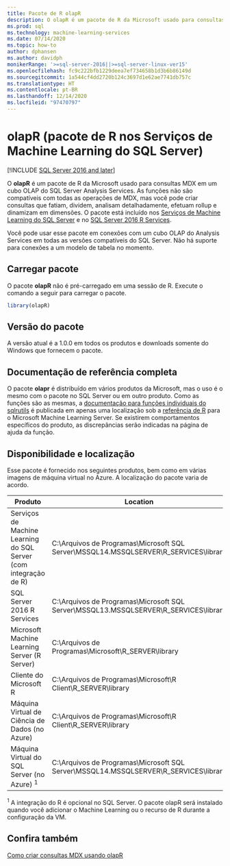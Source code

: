 ```yaml
---
title: Pacote de R olapR
description: O olapR é um pacote de R da Microsoft usado para consultas MDX em um cubo OLAP do SQL Server Analysis Services. As funções não são compatíveis com todas as operações de MDX, mas você pode criar consultas que fatiam, dividem, analisam detalhadamente, efetuam rollup e dinamizam em dimensões. O pacote está incluído nos Serviços de Machine Learning do SQL Server e no SQL Server 2016 R Services.
ms.prod: sql
ms.technology: machine-learning-services
ms.date: 07/14/2020
ms.topic: how-to
author: dphansen
ms.author: davidph
monikerRange: '>=sql-server-2016||>=sql-server-linux-ver15'
ms.openlocfilehash: fc9c222bfb1229deea7ef734658b1d3b6b86149d
ms.sourcegitcommit: 1a544cf4dd2720b124c3697d1e62ae7741db757c
ms.translationtype: HT
ms.contentlocale: pt-BR
ms.lasthandoff: 12/14/2020
ms.locfileid: "97470797"
---
```

# <a name="olapr-r-package-in-sql-server-machine-learning-services"></a>olapR (pacote de R nos Serviços de Machine Learning do SQL Server)
[!INCLUDE [SQL Server 2016 and later](../../includes/applies-to-version/sqlserver2016.md)]

O **olapR** é um pacote de R da Microsoft usado para consultas MDX em um cubo OLAP do SQL Server Analysis Services. As funções não são compatíveis com todas as operações de MDX, mas você pode criar consultas que fatiam, dividem, analisam detalhadamente, efetuam rollup e dinamizam em dimensões. O pacote está incluído nos [Serviços de Machine Learning do SQL Server](../sql-server-machine-learning-services.md) e no [SQL Server 2016 R Services](sql-server-r-services.md).

Você pode usar esse pacote em conexões com um cubo OLAP do Analysis Services em todas as versões compatíveis do SQL Server. Não há suporte para conexões a um modelo de tabela no momento.

## <a name="load-package"></a>Carregar pacote

O pacote **olapR** não é pré-carregado em uma sessão de R. Execute o comando a seguir para carregar o pacote.

```R
library(olapR)
```

## <a name="package-version"></a>Versão do pacote

A versão atual é a 1.0.0 em todos os produtos e downloads somente do Windows que fornecem o pacote.

## <a name="full-reference-documentation"></a>Documentação de referência completa

O pacote **olapr** é distribuído em vários produtos da Microsoft, mas o uso é o mesmo com o pacote no SQL Server ou em outro produto. Como as funções são as mesmas, a [documentação para funções individuais do sqlrutils](/machine-learning-server/r-reference/olapr/olapr) é publicada em apenas uma localização sob a [referência de R](/machine-learning-server/r-reference/introducing-r-server-r-package-reference) para o Microsoft Machine Learning Server. Se existirem comportamentos específicos do produto, as discrepâncias serão indicadas na página de ajuda da função.

## <a name="availability-and-location"></a>Disponibilidade e localização

Esse pacote é fornecido nos seguintes produtos, bem como em várias imagens de máquina virtual no Azure. A localização do pacote varia de acordo.

Produto | Location |
--------|----------|
Serviços de Machine Learning do SQL Server (com integração de R) | C:\Arquivos de Programas\Microsoft SQL Server\MSSQL14.MSSQLSERVER\R_SERVICES\library | 
SQL Server 2016 R Services | C:\Arquivos de Programas\Microsoft SQL Server\MSSQL13.MSSQLSERVER\R_SERVICES\library
Microsoft Machine Learning Server (R Server) | C:\Arquivos de Programas\Microsoft\R_SERVER\library |
Cliente do Microsoft R | C:\Arquivos de Programas\Microsoft\R Client\R_SERVER\library |
Máquina Virtual de Ciência de Dados (no Azure) | C:\Arquivos de Programas\Microsoft\R Client\R_SERVER\library |
Máquina Virtual do SQL Server (no Azure) <sup>1</sup> | C:\Arquivos de Programas\Microsoft SQL Server\MSSQL14.MSSQLSERVER\R_SERVICES\library |

<sup>1</sup> A integração do R é opcional no SQL Server. O pacote olapR será instalado quando você adicionar o Machine Learning ou o recurso de R durante a configuração da VM.


## <a name="see-also"></a>Confira também

[Como criar consultas MDX usando olapR](how-to-create-mdx-queries-using-olapr.md)
